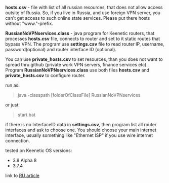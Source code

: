 **hosts.csv** - file with list of all russian resources, that does not allow access outsite of Russia.
So, if you live in Russia, and use foreign VPN server, you can't get access to such online state services.
Please put there hosts without "www."-prefix.

**RussianNoVPNservices.class** - java program for Keenetic routers, that processes **hosts.csv** file, connects to router and set to it static routes that bypass VPN.
The program use **settings.csv** file to read router IP, username, password(optional) and router interface ID (optional).

You can use **private_hosts.csv** to set resources, than you does not want to spread thru github (private work VPN servers, finance services etc).
Program **RussianNoVPNservices.class** use both files **hosts.csv** and **private_hosts.csv** to configure router.

run as:
> java -classpath [folderOfClassFile] RussianNoVPNservices

or just:
> start.bat

if there is no InterfaceID data in **settings.csv**, then program list all router interfaces and ask to choose one. You should choose your main internet interface, usually something like "Ethernet ISP" if you use wire internet connection.

tested on Keenetic OS versions:
- 3.8 Alpha 8
- 3.7.4

link to [RU article](https://vc.ru/u/1190445-vcinder-vcowler/420962-rossiyskie-resursy-nedostupnye-izvne-avtomatizaciya-dostupa-k-nim-pri-rabote-cherez-vpn)
